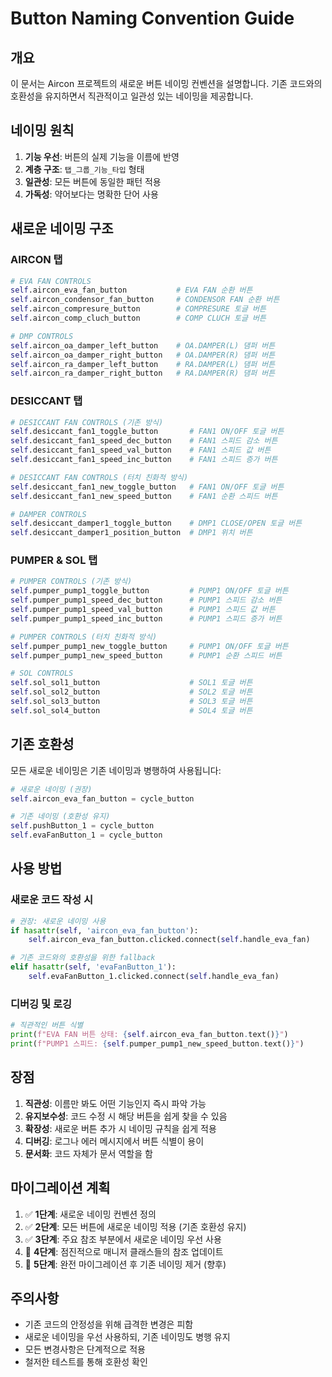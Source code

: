 # Button Naming Convention Guide

## 개요
이 문서는 Aircon 프로젝트의 새로운 버튼 네이밍 컨벤션을 설명합니다. 기존 코드와의 호환성을 유지하면서 직관적이고 일관성 있는 네이밍을 제공합니다.

## 네이밍 원칙
1. **기능 우선**: 버튼의 실제 기능을 이름에 반영
2. **계층 구조**: `탭_그룹_기능_타입` 형태
3. **일관성**: 모든 버튼에 동일한 패턴 적용
4. **가독성**: 약어보다는 명확한 단어 사용

## 새로운 네이밍 구조

### AIRCON 탭
```python
# EVA FAN CONTROLS
self.aircon_eva_fan_button           # EVA FAN 순환 버튼
self.aircon_condensor_fan_button     # CONDENSOR FAN 순환 버튼
self.aircon_compresure_button        # COMPRESURE 토글 버튼
self.aircon_comp_cluch_button        # COMP CLUCH 토글 버튼

# DMP CONTROLS
self.aircon_oa_damper_left_button    # OA.DAMPER(L) 댐퍼 버튼
self.aircon_oa_damper_right_button   # OA.DAMPER(R) 댐퍼 버튼
self.aircon_ra_damper_left_button    # RA.DAMPER(L) 댐퍼 버튼
self.aircon_ra_damper_right_button   # RA.DAMPER(R) 댐퍼 버튼
```

### DESICCANT 탭
```python
# DESICCANT FAN CONTROLS (기존 방식)
self.desiccant_fan1_toggle_button       # FAN1 ON/OFF 토글 버튼
self.desiccant_fan1_speed_dec_button    # FAN1 스피드 감소 버튼
self.desiccant_fan1_speed_val_button    # FAN1 스피드 값 버튼
self.desiccant_fan1_speed_inc_button    # FAN1 스피드 증가 버튼

# DESICCANT FAN CONTROLS (터치 친화적 방식)
self.desiccant_fan1_new_toggle_button   # FAN1 ON/OFF 토글 버튼
self.desiccant_fan1_new_speed_button    # FAN1 순환 스피드 버튼

# DAMPER CONTROLS
self.desiccant_damper1_toggle_button    # DMP1 CLOSE/OPEN 토글 버튼
self.desiccant_damper1_position_button  # DMP1 위치 버튼
```

### PUMPER & SOL 탭
```python
# PUMPER CONTROLS (기존 방식)
self.pumper_pump1_toggle_button         # PUMP1 ON/OFF 토글 버튼
self.pumper_pump1_speed_dec_button      # PUMP1 스피드 감소 버튼
self.pumper_pump1_speed_val_button      # PUMP1 스피드 값 버튼
self.pumper_pump1_speed_inc_button      # PUMP1 스피드 증가 버튼

# PUMPER CONTROLS (터치 친화적 방식)
self.pumper_pump1_new_toggle_button     # PUMP1 ON/OFF 토글 버튼
self.pumper_pump1_new_speed_button      # PUMP1 순환 스피드 버튼

# SOL CONTROLS
self.sol_sol1_button                    # SOL1 토글 버튼
self.sol_sol2_button                    # SOL2 토글 버튼
self.sol_sol3_button                    # SOL3 토글 버튼
self.sol_sol4_button                    # SOL4 토글 버튼
```

## 기존 호환성
모든 새로운 네이밍은 기존 네이밍과 병행하여 사용됩니다:

```python
# 새로운 네이밍 (권장)
self.aircon_eva_fan_button = cycle_button

# 기존 네이밍 (호환성 유지)
self.pushButton_1 = cycle_button
self.evaFanButton_1 = cycle_button
```

## 사용 방법

### 새로운 코드 작성 시
```python
# 권장: 새로운 네이밍 사용
if hasattr(self, 'aircon_eva_fan_button'):
    self.aircon_eva_fan_button.clicked.connect(self.handle_eva_fan)

# 기존 코드와의 호환성을 위한 fallback
elif hasattr(self, 'evaFanButton_1'):
    self.evaFanButton_1.clicked.connect(self.handle_eva_fan)
```

### 디버깅 및 로깅
```python
# 직관적인 버튼 식별
print(f"EVA FAN 버튼 상태: {self.aircon_eva_fan_button.text()}")
print(f"PUMP1 스피드: {self.pumper_pump1_new_speed_button.text()}")
```

## 장점

1. **직관성**: 이름만 봐도 어떤 기능인지 즉시 파악 가능
2. **유지보수성**: 코드 수정 시 해당 버튼을 쉽게 찾을 수 있음
3. **확장성**: 새로운 버튼 추가 시 네이밍 규칙을 쉽게 적용
4. **디버깅**: 로그나 에러 메시지에서 버튼 식별이 용이
5. **문서화**: 코드 자체가 문서 역할을 함

## 마이그레이션 계획

1. ✅ **1단계**: 새로운 네이밍 컨벤션 정의
2. ✅ **2단계**: 모든 버튼에 새로운 네이밍 적용 (기존 호환성 유지)
3. ✅ **3단계**: 주요 참조 부분에서 새로운 네이밍 우선 사용
4. 🔄 **4단계**: 점진적으로 매니저 클래스들의 참조 업데이트
5. 📅 **5단계**: 완전 마이그레이션 후 기존 네이밍 제거 (향후)

## 주의사항

- 기존 코드의 안정성을 위해 급격한 변경은 피함
- 새로운 네이밍을 우선 사용하되, 기존 네이밍도 병행 유지
- 모든 변경사항은 단계적으로 적용
- 철저한 테스트를 통해 호환성 확인